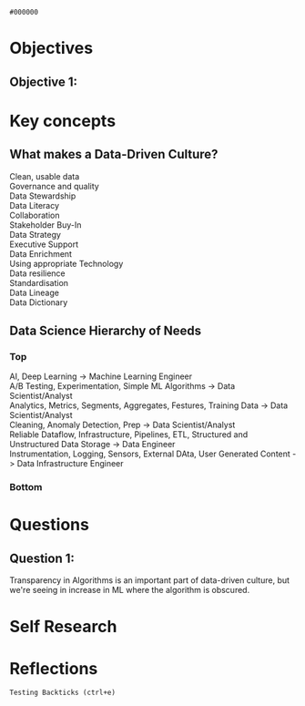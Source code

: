 `#000000`

# Objectives<br/>
## Objective 1:<br/>


# Key concepts<br/>
## What makes a Data-Driven Culture?<br/>
Clean, usable data<br/>
Governance and quality<br/>
Data Stewardship<br/>
Data Literacy<br/>
Collaboration<br/>
Stakeholder Buy-In<br/>
Data Strategy<br/>
Executive Support<br/>
Data Enrichment<br/>
Using appropriate Technology<br/>
Data resilience<br/>
Standardisation<br/>
Data Lineage<br/>
Data Dictionary<br/>

## Data Science Hierarchy of Needs<br/>
### Top<br/>
AI, Deep Learning -> Machine Learning Engineer<br/>
A/B Testing, Experimentation, Simple ML Algorithms -> Data Scientist/Analyst<br/>
Analytics, Metrics, Segments, Aggregates, Festures, Training Data -> Data Scientist/Analyst<br/>
Cleaning, Anomaly Detection, Prep -> Data Scientist/Analyst<br/>
Reliable Dataflow, Infrastructure, Pipelines, ETL, Structured and Unstructured Data Storage -> Data Engineer<br/>
Instrumentation, Logging, Sensors, External DAta, User Generated Content -> Data Infrastructure Engineer<br/>
### Bottom


# Questions<br/>
## Question 1:<br/>
Transparency in Algorithms is an important part of data-driven culture, but we're seeing in increase in ML where the algorithm is obscured.

# Self Research<br/>


# Reflections<br/>


`Testing Backticks (ctrl+e)`
